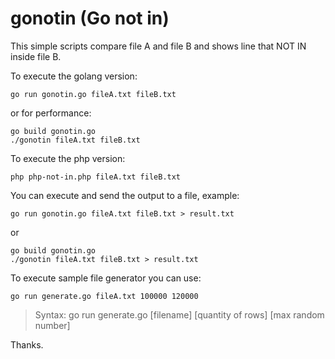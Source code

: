 # gonotin (Go not in)

This simple scripts compare file A and file B and shows line that NOT IN inside file B.

To execute the golang version:

    go run gonotin.go fileA.txt fileB.txt

or for performance:

    go build gonotin.go
    ./gonotin fileA.txt fileB.txt

To execute the php version:

    php php-not-in.php fileA.txt fileB.txt

You can execute and send the output to a file, example:

    go run gonotin.go fileA.txt fileB.txt > result.txt

or

    go build gonotin.go
    ./gonotin fileA.txt fileB.txt > result.txt

To execute sample file generator you can use:

    go run generate.go fileA.txt 100000 120000

> Syntax: go run generate.go [filename] [quantity of rows] [max random number]


Thanks.
